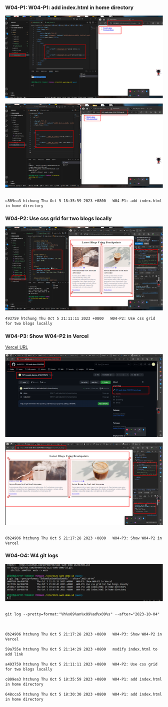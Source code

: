 ### W04-P1: W04-P1: add index.html in home directory

![](w04-p1-1.png)

![](w04-p1-2.png)

```

c809ea3 htchung Thu Oct 5 18:35:59 2023 +0800   W04-P1: add index.html in home directory

```
### W04-P2: Use css grid for two blogs locally

![](w04-p2.png)

```
493759 htchung Thu Oct 5 21:11:11 2023 +0800   W04-P2: Use css grid for two blogs locally

```
### W04-P3: Show W04-P2 in Vercel

 
[Vercel URL](https://1121-sweb-demo-212417025.vercel.app/demo/w04_25_blog/)

 
![](w04-p3-1.png)

![](w04-p3-2.png)

 
```

0b24906 htchung Thu Oct 5 21:17:28 2023 +0800   W04-P3: Show W04-P2 in Vercel

```
### W04-O4: W4 git logs

 

![](w04-p4.png)

 

```

git log --pretty=format:"%h%x09%an%x09%ad%x09%s" --after="2023-10-04"

 

0b24906 htchung Thu Oct 5 21:17:28 2023 +0800   W04-P3: Show W04-P2 in Vercel

59a755e htchung Thu Oct 5 21:14:29 2023 +0800   modify index.html to add link

a493759 htchung Thu Oct 5 21:11:11 2023 +0800   W04-P2: Use css grid for two blogs locally

c809ea3 htchung Thu Oct 5 18:35:59 2023 +0800   W04-P1: add index.html in home directory

648cca5 htchung Thu Oct 5 18:30:30 2023 +0800   W04-P1: add index.html in home directory

 

```